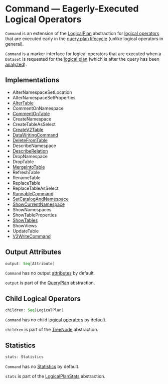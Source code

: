 # Command &mdash; Eagerly-Executed Logical Operators

`Command` is an extension of the [LogicalPlan](LogicalPlan.md) abstraction for [logical operators](#implementations) that are executed early in the [query plan lifecycle](../QueryExecution.md#query-plan-lifecycle) (unlike logical operators in general).

`Command` is a marker interface for logical operators that are executed when a `Dataset` is requested for the [logical plan](../Dataset.md#logicalPlan) (which is after the query has been [analyzed](../QueryExecution.md#analyzed)).

## Implementations

* AlterNamespaceSetLocation
* AlterNamespaceSetProperties
* [AlterTable](AlterTable.md)
* CommentOnNamespace
* [CommentOnTable](CommentOnTable.md)
* CreateNamespace
* CreateTableAsSelect
* [CreateV2Table](CreateV2Table.md)
* [DataWritingCommand](DataWritingCommand.md)
* [DeleteFromTable](DeleteFromTable.md)
* DescribeNamespace
* [DescribeRelation](DescribeRelation.md)
* DropNamespace
* DropTable
* [MergeIntoTable](MergeIntoTable.md)
* RefreshTable
* RenameTable
* ReplaceTable
* ReplaceTableAsSelect
* [RunnableCommand](RunnableCommand.md)
* [SetCatalogAndNamespace](SetCatalogAndNamespace.md)
* [ShowCurrentNamespace](ShowCurrentNamespace.md)
* ShowNamespaces
* ShowTableProperties
* [ShowTables](ShowTables.md)
* ShowViews
* UpdateTable
* [V2WriteCommand](V2WriteCommand.md)

## <span id="output"> Output Attributes

```scala
output: Seq[Attribute]
```

`Command` has no output [attributes](../expressions/Attribute.md) by default.

`output` is part of the [QueryPlan](../catalyst/QueryPlan.md#output) abstraction.

## <span id="children"> Child Logical Operators

```scala
children: Seq[LogicalPlan]
```

`Command` has no child [logical operators](LogicalPlan.md) by default.

`children` is part of the [TreeNode](../catalyst/TreeNode.md#children) abstraction.

## <span id="stats"> Statistics

```scala
stats: Statistics
```

`Command` has no [Statistics](Statistics.md) by default.

`stats` is part of the [LogicalPlanStats](LogicalPlanStats.md#stats) abstraction.

